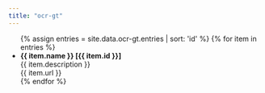 ```yaml
---
title: "ocr-gt"
---
```


<ul> 
{% assign entries = site.data.ocr-gt.entries | sort: 'id' %}
{% for item in entries %}
    <li>
        <strong>{{ item.name }} [{{ item.id }}]</strong><br> 
        {{ item.description }}<br>
        {{ item.url }}
    </li>
{% endfor %}
</ul> 
